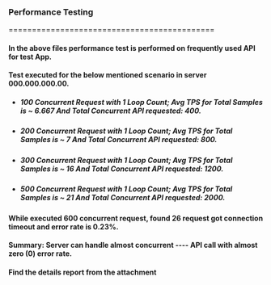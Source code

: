 ### Performance Testing
============================================

#### In the above files performance test is performed on frequently used API for test App. 
#### Test executed for the below mentioned scenario in server 000.000.000.00. 

- ##### 100 Concurrent Request with 1 Loop Count; Avg TPS for Total Samples is ~ 6.667 And Total Concurrent API requested: 400.
- ##### 200 Concurrent Request with 1 Loop Count; Avg TPS for Total Samples is ~ 7     And Total Concurrent API requested: 800.
- ##### 300 Concurrent Request with 1 Loop Count; Avg TPS for Total Samples is ~ 16    And Total Concurrent API requested: 1200.
- ##### 500 Concurrent Request with 1 Loop Count; Avg TPS for Total Samples is ~ 21    And Total Concurrent API requested: 2000.
#### While executed 600 concurrent request, found 26 request got connection timeout and error rate is 0.23%. 
#### Summary: Server can handle almost concurrent ---- API call with almost zero (0) error rate.
#### Find the details report from the attachment
